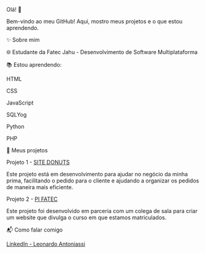 Olá! 👋

Bem-vindo ao meu GitHub! Aqui, mostro meus projetos e o que estou aprendendo.

✨ Sobre mim

🌐 Estudante da Fatec Jahu - Desenvolvimento de Software Multiplataforma

📚 Estou aprendendo:

HTML

CSS

JavaScript

SQLYog

Python

PHP

🔗 Meus projetos

Projeto 1 - [SITE DONUTS](https://leoantoniassi.github.io/donuts-tata/)

Este projeto está em desenvolvimento para ajudar no negócio da minha prima, facilitando o pedido para o cliente e ajudando a organizar os pedidos de maneira mais eficiente.

Projeto 2 - [PI FATEC](https://github.com/oVeronezi/PI-FATEC)

Este projeto foi desenvolvido em parceria com um colega de sala para criar um website que divulga o curso em que estamos matriculados.

📬 Como falar comigo

[LinkedIn - Leonardo Antoniassi](https://www.linkedin.com/in/leonardo-antoniassi-46084a322/)

